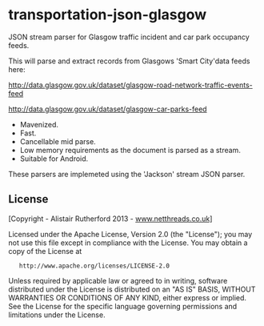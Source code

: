 transportation-json-glasgow
===========================

JSON stream parser for Glasgow traffic incident and car park occupancy feeds.

This will parse and extract records from Glasgows 'Smart City'data feeds here:

http://data.glasgow.gov.uk/dataset/glasgow-road-network-traffic-events-feed

http://data.glasgow.gov.uk/dataset/glasgow-car-parks-feed

- Mavenized.
- Fast.
- Cancellable mid parse.
- Low memory requirements as the document is parsed as a stream.
- Suitable for Android.

These parsers are implemeted using the 'Jackson' stream JSON parser.

License
--------
[Copyright - Alistair Rutherford 2013 - www.netthreads.co.uk]

Licensed under the Apache License, Version 2.0 (the "License");
   you may not use this file except in compliance with the License.
   You may obtain a copy of the License at

       http://www.apache.org/licenses/LICENSE-2.0

   Unless required by applicable law or agreed to in writing, software
   distributed under the License is distributed on an "AS IS" BASIS,
   WITHOUT WARRANTIES OR CONDITIONS OF ANY KIND, either express or implied.
   See the License for the specific language governing permissions and
   limitations under the License.
